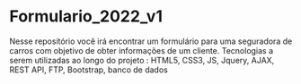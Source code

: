 # Formulario_2022_v1
Nesse repositório você irá encontrar um formulário para uma seguradora de carros com objetivo de obter informações de um cliente. Tecnologias a serem utilizadas ao longo do projeto : HTML5, CSS3, JS, Jquery, AJAX, REST API, FTP, Bootstrap, banco de dados
